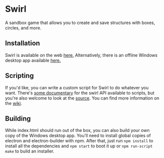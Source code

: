 # Swirl
A sandbox game that allows you to create and save structures with boxes, circles, and more.
## Installation
Swirl is available on the web [here.](https://atenfyr.github.io/swirl/) Alternatively, there is an offline Windows desktop app available [here.](https://github.com/atenfyr/swirl/releases)
## Scripting
If you'd like, you can write a custom script for Swirl to do whatever you want. There's [some documentary](https://github.com/atenfyr/swirl/wiki/Documentation) for the swirl API available to scripts, but you're also welcome to look at the [source](https://github.com/atenfyr/swirl/blob/experimental/assets/scripts/swirl.js). You can find more information on the [wiki](https://github.com/atenfyr/swirl/wiki/).
## Building
While index.html should run out of the box, you can also build your own copy of the Windows desktop app. You'll need to install global copies of electron and electron-builder with npm. After that, just run `npm install` to install all the dependencies and `npm start` to boot it up or `npm run-script make` to build an installer.
